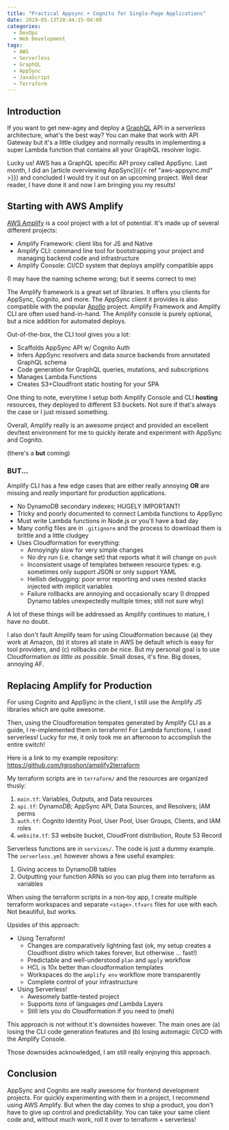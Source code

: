 ```yaml
---
title: "Practical Appsync + Cognito for Single-Page Applications"
date: 2019-05-13T20:44:15-04:00
categories:
  - DevOps
  - Web Development
tags:
  - AWS
  - Serverless
  - GraphQL
  - AppSync
  - JavaScript
  - Terraform
---
```


## Introduction

If you want to get new-agey and deploy a [GraphQL](https://graphql.org) API in a _serverless_ architecture,
what's the best way? You can make that work with API Gateway but it's a little cludgey and normally results
in implementing a super Lambda function that contains all your GraphQL resolver logic.

Lucky us! AWS has a GraphQL specific API proxy called AppSync. Last month, I did an
[article overviewing AppSync]({{< ref "aws-appsync.md" >}}) and concluded I would try it out on an upcoming
project. Well dear reader, I have done it and now I am bringing you my results!

## Starting with AWS Amplify ##

[AWS Amplify](https://aws-amplify.github.io/docs/) is a cool project with a lot of potential.
It's made up of several different projects:

  - Amplify Framework: client libs for JS and Native
  - Amplify CLI: command line tool for bootstrapping your project and managing backend code and infrastructure
  - Amplify Console: CI/CD system that deploys amplify compatible apps

(I may have the naming scheme wrong; but it seems correct to me)

The Amplify framework is a great set of libraries. It offers you clients for AppSync, Cognito, and more.
The AppSync client it provides is also compatible with the popular [Apollo](https://www.apollographql.com/)
project. Amplify Framework and Amplify CLI are often used hand-in-hand. The Amplify console is purely optional, but a nice addition for automated deploys.

Out-of-the-box, the CLI tool gives you a lot:

 - Scaffolds AppSync API w/ Cognito Auth
 - Infers AppSync resolvers and data source backends from annotated GraphQL schema
 - Code generation for GraphQL queries, mutations, and subscriptions
 - Manages Lambda Functions
 - Creates S3+Cloudfront static hosting for your SPA

One thing to note, everytime I setup both Amplify Console and CLI **hosting** resources, they deployed to different S3 buckets.
Not sure if that's always the case or I just missed something.

Overall, Amplify really is an awesome project and provided an excellent dev/test environment for me to
quickly iterate and experiment with AppSync and Cognito.

(there's a **but** coming)

### BUT... ###

Amplify CLI has a few edge cases that are either really annoying **OR** are missing and
_really_  important for production applications.

  - No DynamoDB secondary indexes; HUGELY IMPORTANT!
  - Tricky and poorly documented to connect Lambda functions to AppSync
  - Must write Lambda functions in Node.js or you'll have a bad day
  - Many config files are in `.gitignore` and the process to download them is brittle and a little cludgey
  - Uses Cloudformation for everything:
    * Annoyingly slow for very simple changes
    * No dry run (i.e. change set) that reports what it will change on `push`
    * Inconsistent usage of templates between resource types: e.g. sometimes only support JSON or only support YAML
    * Hellish debugging: poor error reporting and uses nested stacks injected with implicit variables
    * Failure rollbacks are annoying and occasionally scary (I dropped Dynamo tables unexpectedly multiple times; still not sure why)

A lot of these things will be addressed as Amplify continues to mature, I have no doubt.

I also don't fault Amplify team for using Cloudformation because (a) they work at Amazon,
(b) it stores all state in AWS be default which is easy for tool providers,
 and (c) rollbacks _can be_ nice. But my personal
goal is to use Cloudformation _as little as possible_. Small doses, it's fine. Big doses, annoying AF.

## Replacing Amplify for Production ##

For using Cognito and AppSync in the client, I still use the Amplify JS
libraries which are quite awesome.

Then, using the Cloudformation tempates generated by Amplify CLI as a  guide,
I re-implemented them in terraform! For Lambda functions, I used serverless! Lucky for me, it only took me an afternoon to accomplish the entire switch!

Here is a link to my example repository: https://github.com/tgroshon/amplify2terraform

My terraform scripts are in `terraform/` and the resources are organized thusly:

1. `main.tf`: Variables, Outputs, and Data resources
2. `api.tf`: DynamoDB; AppSync API, Data Sources, and Resolvers; IAM perms
3. `auth.tf`: Cognito Identity Pool, User Pool, User Groups, Clients, and IAM roles
4. `website.tf`: S3 website bucket, CloudFront distribution, Route 53 Record

Serverless functions are in `services/`. The code is just a dummy example. The `serverless.yml`
however shows a few useful examples:

1. Giving access to DynamoDB tables
2. Outputting your function ARNs so you can plug them into terraform as variables

When using the terraform scripts in a non-toy app, I create multiple terraform workspaces
and separate `<stage>.tfvars` files for use with each. Not beautiful, but works.

Upsides of this approach:

  - Using Terraform!
    * Changes are comparatively lightning fast (ok, my setup creates a Cloudfront distro which takes forever, but otherwise ... fast!)
    * Predictable and well-understood `plan` and `apply` workflow
    * HCL is 10x better than cloudformation templates
    * Workspaces do the `amplify env` workflow more transparently
    * Complete control of your infrastructure
  - Using Serverless!
    * Awesomely battle-tested project
    * Supports _tons_ of languages _and_ Lambda Layers
    * Still lets you do Cloudformation if you need to (meh)

This approach is not without it's downsides however.  The main ones are (a) losing the CLI code
generation features and (b) losing automagic CI/CD with the Amplify Console.

Those downsides acknowledged, I am still really enjoying this approach.

## Conclusion

AppSync and Cognito are really awesome for frontend development projects. For quickly experimenting with
them in a project, I recommend using AWS Amplify. But when the day comes to ship a product, you
don't have to give up control and predictability.  You can take your same client code and, without
much work, roll it over to terraform + serverless!
